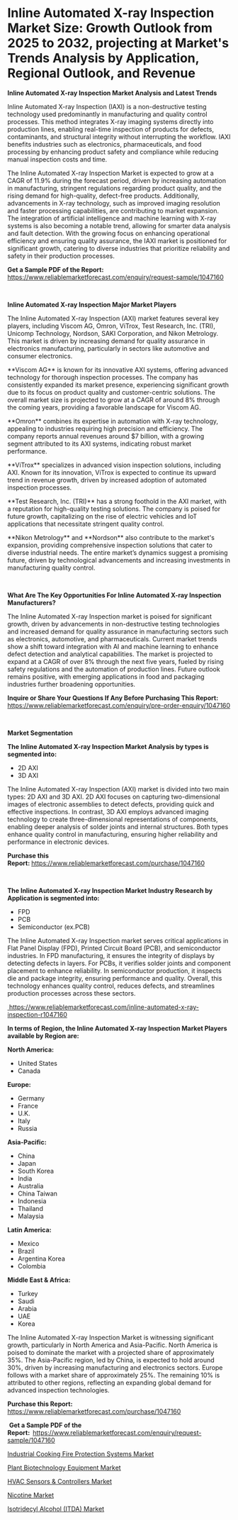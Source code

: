<p><h1>Inline Automated X-ray Inspection Market Size: Growth Outlook from 2025 to 2032, projecting at Market's Trends Analysis by Application, Regional Outlook, and Revenue</h1></p><p><strong>Inline Automated X-ray Inspection Market Analysis and Latest Trends</strong></p>
<p><p>Inline Automated X-ray Inspection (IAXI) is a non-destructive testing technology used predominantly in manufacturing and quality control processes. This method integrates X-ray imaging systems directly into production lines, enabling real-time inspection of products for defects, contaminants, and structural integrity without interrupting the workflow. IAXI benefits industries such as electronics, pharmaceuticals, and food processing by enhancing product safety and compliance while reducing manual inspection costs and time.</p><p>The Inline Automated X-ray Inspection Market is expected to grow at a CAGR of 11.9% during the forecast period, driven by increasing automation in manufacturing, stringent regulations regarding product quality, and the rising demand for high-quality, defect-free products. Additionally, advancements in X-ray technology, such as improved imaging resolution and faster processing capabilities, are contributing to market expansion. The integration of artificial intelligence and machine learning with X-ray systems is also becoming a notable trend, allowing for smarter data analysis and fault detection. With the growing focus on enhancing operational efficiency and ensuring quality assurance, the IAXI market is positioned for significant growth, catering to diverse industries that prioritize reliability and safety in their production processes.</p></p>
<p><strong>Get a Sample PDF of the Report:&nbsp;</strong> <a href="https://www.reliablemarketforecast.com/enquiry/request-sample/1047160?utm_campaign=1167&utm_medium=2&utm_source=Github&utm_content=ia&utm_term=22032025&utm_id=inline-automated-x-ray-inspection">https://www.reliablemarketforecast.com/enquiry/request-sample/1047160</a></p>
<p>&nbsp;</p>
<p><strong>Inline Automated X-ray Inspection Major Market Players</strong></p>
<p><p>The Inline Automated X-ray Inspection (AXI) market features several key players, including Viscom AG, Omron, ViTrox, Test Research, Inc. (TRI), Unicomp Technology, Nordson, SAKI Corporation, and Nikon Metrology. This market is driven by increasing demand for quality assurance in electronics manufacturing, particularly in sectors like automotive and consumer electronics.</p><p>**Viscom AG** is known for its innovative AXI systems, offering advanced technology for thorough inspection processes. The company has consistently expanded its market presence, experiencing significant growth due to its focus on product quality and customer-centric solutions. The overall market size is projected to grow at a CAGR of around 8% through the coming years, providing a favorable landscape for Viscom AG.</p><p>**Omron** combines its expertise in automation with X-ray technology, appealing to industries requiring high precision and efficiency. The company reports annual revenues around $7 billion, with a growing segment attributed to its AXI systems, indicating robust market performance.</p><p>**ViTrox** specializes in advanced vision inspection solutions, including AXI. Known for its innovation, ViTrox is expected to continue its upward trend in revenue growth, driven by increased adoption of automated inspection processes.</p><p>**Test Research, Inc. (TRI)** has a strong foothold in the AXI market, with a reputation for high-quality testing solutions. The company is poised for future growth, capitalizing on the rise of electric vehicles and IoT applications that necessitate stringent quality control.</p><p>**Nikon Metrology** and **Nordson** also contribute to the market's expansion, providing comprehensive inspection solutions that cater to diverse industrial needs. The entire market’s dynamics suggest a promising future, driven by technological advancements and increasing investments in manufacturing quality control.</p></p>
<p>&nbsp;</p>
<p><strong>What Are The Key Opportunities For Inline Automated X-ray Inspection Manufacturers?</strong></p>
<p><p>The Inline Automated X-ray Inspection market is poised for significant growth, driven by advancements in non-destructive testing technologies and increased demand for quality assurance in manufacturing sectors such as electronics, automotive, and pharmaceuticals. Current market trends show a shift toward integration with AI and machine learning to enhance defect detection and analytical capabilities. The market is projected to expand at a CAGR of over 8% through the next five years, fueled by rising safety regulations and the automation of production lines. Future outlook remains positive, with emerging applications in food and packaging industries further broadening opportunities.</p></p>
<p><strong>Inquire or Share Your Questions If Any Before Purchasing This Report:</strong> <a href="https://www.reliablemarketforecast.com/enquiry/pre-order-enquiry/1047160?utm_campaign=1167&utm_medium=2&utm_source=Github&utm_content=ia&utm_term=22032025&utm_id=inline-automated-x-ray-inspection">https://www.reliablemarketforecast.com/enquiry/pre-order-enquiry/1047160</a></p>
<p>&nbsp;</p>
<p><strong>Market Segmentation</strong></p>
<p><strong>The Inline Automated X-ray Inspection Market Analysis by types is segmented into:</strong></p>
<p><ul><li>2D AXI</li><li>3D AXI</li></ul></p>
<p><p>The Inline Automated X-ray Inspection (AXI) market is divided into two main types: 2D AXI and 3D AXI. 2D AXI focuses on capturing two-dimensional images of electronic assemblies to detect defects, providing quick and effective inspections. In contrast, 3D AXI employs advanced imaging technology to create three-dimensional representations of components, enabling deeper analysis of solder joints and internal structures. Both types enhance quality control in manufacturing, ensuring higher reliability and performance in electronic devices.</p></p>
<p><strong>Purchase this Report:&nbsp;</strong><a href="https://www.reliablemarketforecast.com/purchase/1047160?utm_campaign=1167&utm_medium=2&utm_source=Github&utm_content=ia&utm_term=22032025&utm_id=inline-automated-x-ray-inspection">https://www.reliablemarketforecast.com/purchase/1047160</a></p>
<p>&nbsp;</p>
<p><strong>The Inline Automated X-ray Inspection Market Industry Research by Application is segmented into:</strong></p>
<p><ul><li>FPD</li><li>PCB</li><li>Semiconductor (ex.PCB)</li></ul></p>
<p><p>The Inline Automated X-ray Inspection market serves critical applications in Flat Panel Display (FPD), Printed Circuit Board (PCB), and semiconductor industries. In FPD manufacturing, it ensures the integrity of displays by detecting defects in layers. For PCBs, it verifies solder joints and component placement to enhance reliability. In semiconductor production, it inspects die and package integrity, ensuring performance and quality. Overall, this technology enhances quality control, reduces defects, and streamlines production processes across these sectors.</p></p>
<p><a href="https://www.reliablemarketforecast.com/inline-automated-x-ray-inspection-r1047160?utm_campaign=1167&utm_medium=2&utm_source=Github&utm_content=ia&utm_term=22032025&utm_id=inline-automated-x-ray-inspection">&nbsp;https://www.reliablemarketforecast.com/inline-automated-x-ray-inspection-r1047160</a></p>
<p><strong>In terms of Region, the Inline Automated X-ray Inspection Market Players available by Region are:</strong></p>
<p>
    <p> <strong> North America: </strong>
        <ul>
            <li>United States</li>
            <li>Canada</li>
        </ul>
        </p> 
    <p> <strong> Europe: </strong>
        <ul>
            <li>Germany</li>
            <li>France</li>
            <li>U.K.</li>
            <li>Italy</li>
            <li>Russia</li>
        </ul>
        </p> 
    <p> <strong> Asia-Pacific: </strong>
        <ul>
            <li>China</li>
            <li>Japan</li>
            <li>South Korea</li>
            <li>India</li>
            <li>Australia</li>
            <li>China Taiwan</li>
            <li>Indonesia</li>
            <li>Thailand</li>
            <li>Malaysia</li>
        </ul>
        </p> 
    <p> <strong> Latin America: </strong>
        <ul>
            <li>Mexico</li>
            <li>Brazil</li>
            <li>Argentina Korea</li>
            <li>Colombia</li>
        </ul>
        </p> 
    <p> <strong> Middle East & Africa: </strong>
        <ul>
            <li>Turkey</li>
            <li>Saudi</li>
            <li>Arabia</li>
            <li>UAE</li>
            <li>Korea</li>
        </ul>
    </p>
    </p>
<p><p>The Inline Automated X-ray Inspection Market is witnessing significant growth, particularly in North America and Asia-Pacific. North America is poised to dominate the market with a projected share of approximately 35%. The Asia-Pacific region, led by China, is expected to hold around 30%, driven by increasing manufacturing and electronics sectors. Europe follows with a market share of approximately 25%. The remaining 10% is attributed to other regions, reflecting an expanding global demand for advanced inspection technologies.</p></p>
<p><strong>Purchase this Report: </strong><a href="https://www.reliablemarketforecast.com/purchase/1047160?utm_campaign=1167&utm_medium=2&utm_source=Github&utm_content=ia&utm_term=22032025&utm_id=inline-automated-x-ray-inspection">https://www.reliablemarketforecast.com/purchase/1047160</a></p>
<p>&nbsp;<strong>Get a Sample PDF of the Report:&nbsp;&nbsp;</strong><a href="https://www.reliablemarketforecast.com/enquiry/request-sample/1047160?utm_campaign=1167&utm_medium=2&utm_source=Github&utm_content=ia&utm_term=22032025&utm_id=inline-automated-x-ray-inspection">https://www.reliablemarketforecast.com/enquiry/request-sample/1047160</a></p>
<p><strong></strong></p>
<p><p><a href="https://github.com/mukaithaisia/Market-Research-Report-List-1/blob/main/industrial-cooking-fire-protection-systems-market.md?utm_campaign=1167&utm_medium=2&utm_source=Github&utm_content=ia&utm_term=22032025&utm_id=inline-automated-x-ray-inspection">Industrial Cooking Fire Protection Systems Market</a></p><p><a href="https://github.com/failarustic/Market-Research-Report-List-1/blob/main/plant-biotechnology-equipment-market.md?utm_campaign=1167&utm_medium=2&utm_source=Github&utm_content=ia&utm_term=22032025&utm_id=inline-automated-x-ray-inspection">Plant Biotechnology Equipment Market</a></p><p><a href="https://github.com/claracpegios/Market-Research-Report-List-1/blob/main/hvac-sensors-controllers-market.md?utm_campaign=1167&utm_medium=2&utm_source=Github&utm_content=ia&utm_term=22032025&utm_id=inline-automated-x-ray-inspection">HVAC Sensors & Controllers Market</a></p><p><a href="https://github.com/damjiederyd/Market-Research-Report-List-1/blob/main/nicotine-market.md?utm_campaign=1167&utm_medium=2&utm_source=Github&utm_content=ia&utm_term=22032025&utm_id=inline-automated-x-ray-inspection">Nicotine Market</a></p><p><a href="https://github.com/hiwanatalak/Market-Research-Report-List-1/blob/main/isotridecyl-alcohol-itda-market.md?utm_campaign=1167&utm_medium=2&utm_source=Github&utm_content=ia&utm_term=22032025&utm_id=inline-automated-x-ray-inspection">Isotridecyl Alcohol (ITDA) Market</a></p></p>